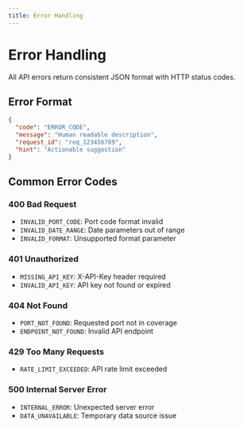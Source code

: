 ```yaml
---
title: Error Handling
---
```


# Error Handling

All API errors return consistent JSON format with HTTP status codes.

## Error Format

```json
{
  "code": "ERROR_CODE",
  "message": "Human readable description",
  "request_id": "req_123456789",
  "hint": "Actionable suggestion"
}
```

## Common Error Codes

### 400 Bad Request
- `INVALID_PORT_CODE`: Port code format invalid
- `INVALID_DATE_RANGE`: Date parameters out of range
- `INVALID_FORMAT`: Unsupported format parameter

### 401 Unauthorized
- `MISSING_API_KEY`: X-API-Key header required
- `INVALID_API_KEY`: API key not found or expired

### 404 Not Found
- `PORT_NOT_FOUND`: Requested port not in coverage
- `ENDPOINT_NOT_FOUND`: Invalid API endpoint

### 429 Too Many Requests
- `RATE_LIMIT_EXCEEDED`: API rate limit exceeded

### 500 Internal Server Error
- `INTERNAL_ERROR`: Unexpected server error
- `DATA_UNAVAILABLE`: Temporary data source issue


